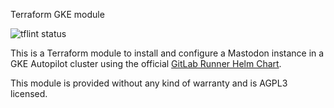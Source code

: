 Terraform GKE module

![tflint status](https://github.com/sparkfabrik/terraform-sparkfabrik-gitlab-runner-gke/actions/workflows/tflint.yml/badge.svg?branch=main)

This is a Terraform module to install and configure a Mastodon instance in a GKE Autopilot cluster
using the official [GitLab Runner Helm Chart](https://gitlab.com/gitlab-org/charts/gitlab-runner).

This module is provided without any kind of warranty and is AGPL3 licensed.
